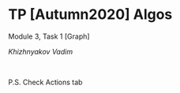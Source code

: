 # TP [Autumn2020] Algos
<p>Module 3, Task 1 [Graph]</p>
<p><i>Khizhnyakov Vadim</i></p>
</br>
<p>P.S. Check Actions tab</p>